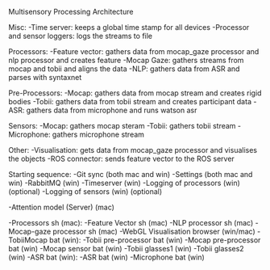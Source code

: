 Multisensory Processing Architecture

Misc:
-Time server: keeps a global time stamp for all devices
-Processor and sensor loggers: logs the streams to file

Processors:
-Feature vector: gathers data from mocap_gaze processor and nlp processor and creates feature
-Mocap Gaze: gathers streams from mocap and tobii and aligns the data
-NLP: gathers data from ASR and parses with syntaxnet

Pre-Processors:
-Mocap: gathers data from mocap stream and creates rigid bodies
-Tobii: gathers data from tobii stream and creates participant data
-ASR: gathers data from microphone and runs watson asr

Sensors:
-Mocap: gathers mocap steram
-Tobii: gathers tobii stream
-Microphone: gathers microphone stream

Other:
-Visualisation: gets data from mocap_gaze processor and visualises the objects
-ROS connector: sends feature vector to the ROS server

Starting sequence:
-Git sync (both mac and win)
-Settings (both mac and win)
-RabbitMQ (win)
-Timeserver (win)
    -Logging of processors (win) (optional)
    -Logging of sensors (win) (optional)

-Attention model (Server) (mac)

-Processors sh (mac):
    -Feature Vector sh (mac)
    -NLP processor sh (mac)
    -Mocap-gaze processor sh (mac)
-WebGL Visualisation browser (win/mac)
-TobiiMocap bat (win):
    -Tobii pre-processor bat (win)
    -Mocap pre-processor bat (win)
    -Mocap sensor bat (win)
-Tobii glasses1 (win)
-Tobii glasses2 (win)
-ASR bat (win):
    -ASR bat (win)
    -Microphone bat (win)
